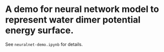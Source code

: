 A demo for neural network model to represent water dimer potential energy surface. 
=========================
See `neuralnet-demo.ipynb` for details.
